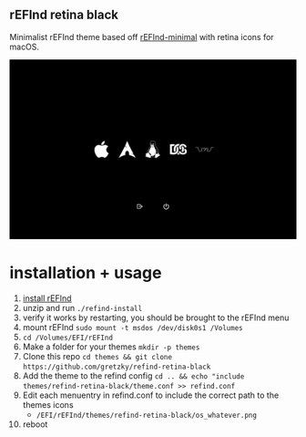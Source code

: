## rEFInd retina black

Minimalist rEFInd theme based off [rEFInd-minimal](https://github.com/EvanPurkhiser/rEFInd-minimal) with retina icons for macOS.

![example](./example.png)

# installation + usage

1. [install rEFInd](https://sourceforge.net/projects/refind/)
2. unzip and run `./refind-install`
3. verify it works by restarting, you should be brought to the rEFInd menu
4. mount rEFInd `sudo mount -t msdos /dev/disk0s1 /Volumes`
5. `cd /Volumes/EFI/rEFInd`
6. Make a folder for your themes `mkdir -p themes`
7. Clone this repo `cd themes && git clone https://github.com/gretzky/refind-retina-black`
8. Add the theme to the refind config `cd .. && echo "include themes/refind-retina-black/theme.conf >> refind.conf`
9. Edit each menuentry in refind.conf to include the correct path to the themes icons
    - `/EFI/rEFInd/themes/refind-retina-black/os_whatever.png`
10. reboot